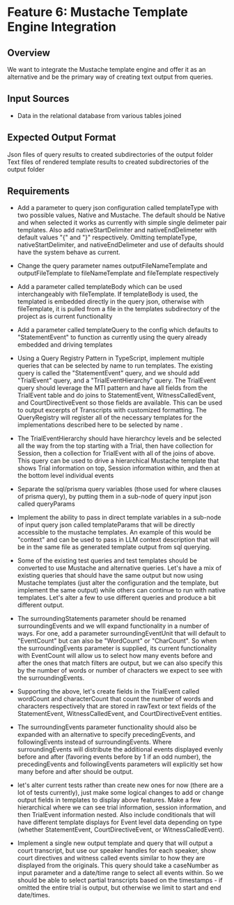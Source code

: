 # Feature 6: Mustache Template Engine Integration

## Overview

We want to integrate the Mustache template engine and offer it as an alternative and be the primary way of creating text output from queries.


## Input Sources
- Data in the relational database from various tables joined

## Expected Output Format
Json files of query results to created subdirectories of the output folder
Text files of rendered template results to created subdirectories of the output folder


## Requirements
- Add a parameter to query json configuration called templateType with two possible values, Native and Mustache.  The default should be Native and when selected it works as currently with simple single delimeter pair templates.  Also add nativeStartDelimiter and nativeEndDelimeter with default values "{" and "}" respectively.  Omitting templateType, nativeStartDelimiter, and nativeEndDelimeter and use of defaults should have the system behave as current.

- Change the query parameter names outputFileNameTemplate and outputFileTemplate to fileNameTemplate and fileTemplate respectively

- Add a parameter called templateBody which can be used interchangeably with fileTemplate.  If templateBody is used, the templated is embedded directly in the query json, otherwise with fileTemplate, it is pulled from a file in the templates subdirectory of the project as is current functionality

- Add a parameter called templateQuery to the config which defaults to "StatementEvent" to function as currently using the query already embedded and driving templates

- Using a Query Registry Pattern in TypeScript, implement multiple queries that can be selected by name to run templates.  The existing query is called the "StatementEvent" query, and we should add "TrialEvent" query, and a "TrialEventHierarchy" query.  The TrialEvent query should leverage the MTI pattern and have all fields from the TrialEvent table and do joins to StatementEvent, WitnessCalledEvent, and CourtDirectiveEvent so those fields are available.  This can be used to output excerpts of Transcripts with customized formatting.  The QueryRegistry will register all of the necessary templates for the implementations described here to be selected by name .

- The TrialEventHierarchy should have hierarchcy levels and be selected all the way from the top starting with a Trial, then have collection for Session, then a collection for TrialEvent with all of the joins of above.  This query can be used to drive a hierarchical Mustache template that shows Trial information on top, Session information within, and then at the bottom level individual events

- Separate the sql/prisma query variables (those used for where clauses of prisma query), by putting them in a sub-node of query input json called queryParams

- Implement the ability to pass in direct template variables in a sub-node of input query json called templateParams that will be directly accessible to the mustache templates.  An example of this would be "context" and can be used to pass in LLM context description that will be in the same file as generated template output from sql querying.

- Some of the existing test queries and test templates should be converted to use Mustache and alternative queries.  Let's have a mix of existing queries that should have the same output but now using Mustache templates (just alter the configuration and the template, but implement the same output) while others can continue to run with native templates.  Let's alter a few to use different queries and produce a bit different output.

- The surroundingStatements parameter should be renamed surroundingEvents and we wlll expand functionality in a number of ways.  For one, add a parameter surroundingEventUnit that will default to "EventCount" but can also be "WordCount" or "CharCount".  So when the surroundingEvents parameter is supplied, its current functionality with EventCount will allow us to select how many events before and after the ones that match filters are output, but we can also specify this by the number of words or number of characters we expect to see with the surroundingEvents.

- Supporting the above, let's create fields in the TrialEvent called wordCount and characterCount that count the number of words and characters respectively that are stored in rawText or text fields of the StatementEvent, WitnessCalledEvent, and CourtDirectiveEvent entities.

- The surroundingEvents parameter functionality should also be expanded with an alternative to specify precedingEvents, and followingEvents instead of surroundingEvents.  Where surroundingEvents will distribute the additional events displayed evenly before and after (favoring events before by 1 if an odd number), the precedingEvents and followingEvents parameters will explicitly set how many before and after should be output.

- let's alter current tests rather than create new ones for now (there are a lot of tests currently), just make some logical changes to add or change output fields in templates to display above features.  Make a few hierarchical where we can see trial information, session information, and then TrialEvent information nested.  Also include conditionals that will have different template displays for Event level data depending on type (whether StatementEvent, CourtDirectiveEvent, or WitnessCalledEvent).

- Implement a single new output template and query that will output a court transcript, but use our speaker handles for each speaker, show court directives and witness called events similar to how they are displayed from the originals.  This query should take a caseNumber as input parameter and a date/time range to select all events within.  So we should be able to select partial transcripts based on the timestamps - if omitted the entire trial is output, but otherwise we limit to start and end date/times.


